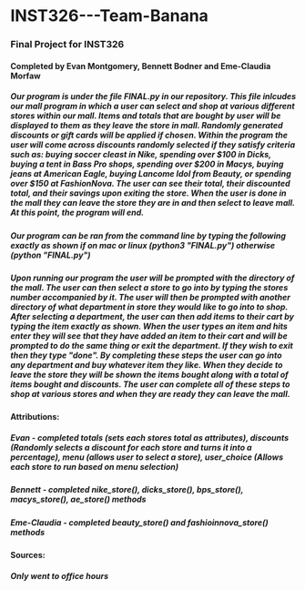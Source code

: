 # INST326---Team-Banana
### Final Project for INST326
#### Completed by Evan Montgomery, Bennett Bodner and Eme-Claudia Morfaw
##### Our program is under the file FINAL.py in our repository. This file inlcudes our mall program in which a user can select and shop at various different stores within our mall. Items and totals that are bought by user will be displayed to them as they leave the store in mall. Randomly generated discounts or gift cards will be applied if chosen. Within the program the user will come across discounts randomly selected if they satisfy criteria such as: buying soccer cleast in Nike, spending over $100 in Dicks, buying a tent in Bass Pro shops, spending over $200 in Macys, buying jeans at American Eagle, buying Lancome Idol from Beauty, or spending over $150 at FashionNova. The user can see their total, their discounted total, and their savings upon exiting the store. When the user is done in the mall they can leave the store they are in and then select to leave mall. At this point, the program will end.
##### Our program can be ran from the command line by typing the following exactly as shown if on mac or linux (python3 "FINAL.py") otherwise (python "FINAL.py")
##### Upon running our program the user will be prompted with the directory of the mall. The user can then select a store to go into by typing the stores number accompanied by it. The user will then be prompted with another directory of what department in store they would like to go into to shop. After selecting a department, the user can then add items to their cart by typing the item exactly as shown. When the user types an item and hits enter they will see that they have added an item to their cart and will be prompted to do the same thing or exit the department. If they wish to exit then they type "done". By completing these steps the user can go into any department and buy whatever item they like. When they decide to leave the store they will be shown the items bought along with a total of items bought and discounts. The user can complete all of these steps to shop at various stores and when they are ready they can leave the mall.
#### Attributions:  
#####   Evan - completed totals (sets each stores total as attributes), discounts (Randomly selects a discount for each store and turns it into a percentage), menu (allows user to select a store), user_choice (Allows each store to run based on menu selection)
#####   Bennett - completed nike_store(), dicks_store(), bps_store(), macys_store(), ae_store() methods
#####   Eme-Claudia - completed beauty_store() and fashioinnova_store() methods
#### Sources:
#####   Only went to office hours
